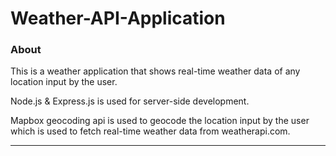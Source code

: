 # Weather-API-Application

### About

This is a  weather application that shows real-time weather data of any location input by the user.

Node.js & Express.js is used for server-side development. 

Mapbox geocoding api is used to geocode the location input by the user which is used to fetch real-time weather data from weatherapi.com.

---------------------------------



